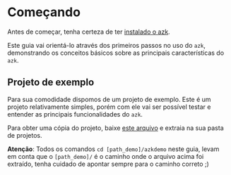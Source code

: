 # Começando

Antes de começar, tenha certeza de ter [instalado o azk](../installing/README.md).

Este guia vai orientá-lo através dos primeiros passos no uso do `azk`, demonstrando os conceitos básicos sobre as principais características do `azk`.

## Projeto de exemplo

Para sua comodidade dispomos de um projeto de exemplo. Este é um projeto relativamente simples, porém com ele vai ser possível testar e entender as principais funcionalidades do `azk`.

Para obter uma cópia do projeto, baixe [este arquivo](https://github.com/azukiapp/azkdemo/archive/master.zip) e extraia na sua pasta de projetos.

**Atenção**: Todos os comandos `cd [path_demo]/azkdemo` neste guia, levam em conta que o `[path_demo]/` é o caminho onde o arquivo acima foi extraído, tenha cuidado de apontar sempre para o caminho correto ;)
